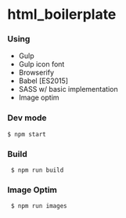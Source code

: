 # html_boilerplate

### Using
  - Gulp
  - Gulp icon font
  - Browserify
  - Babel [ES2015]
  - SASS w/ basic implementation
  - Image optim
  
### Dev mode

 ```
 $ npm start
 ```
 
### Build
 
```
 $ npm run build
 ```
 
### Image Optim
 
 ```
  $ npm run images
  ```
